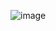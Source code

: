 ![image](https://github.com/adityauke/JavaScript-Fun/assets/91900327/65962d30-6055-40d9-8c15-8d8204b1d715)
